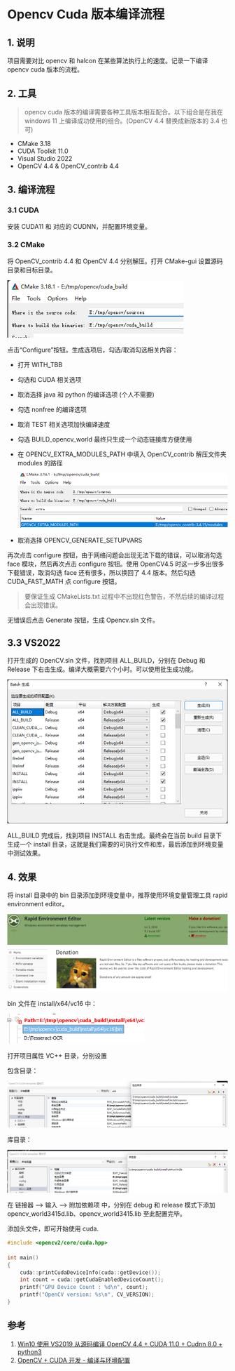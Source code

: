 # Opencv Cuda 版本编译流程


## 1. 说明

项目需要对比 opencv 和 halcon 在某些算法执行上的速度。记录一下编译 opencv cuda 版本的流程。

## 2. 工具

> opencv cuda 版本的编译需要各种工具版本相互配合。以下组合是在我在 windows 11 上编译成功使用的组合。(OpenCV 4.4 替换成新版本的 3.4 也可)

* CMake 3.18
* CUDA Toolkit 11.0
* Visual Studio 2022
* OpenCV 4.4 & OpenCV_contrib 4.4

## 3. 编译流程

### 3.1 CUDA

安装 CUDA11 和 对应的 CUDNN，并配置环境变量。

### 3.2 CMake

将 OpenCV_contrib 4.4 和 OpenCV 4.4 分别解压。打开 CMake-gui 设置源码目录和目标目录。

![img](/opencv_cuda/opencv_cuda_cmake_src.png)

点击“Configure”按钮。生成选项后，勾选/取消勾选相关内容：

* 打开 WITH_TBB
* 勾选和 CUDA 相关选项
* 取消选择 java 和 python 的编译选项 (个人不需要)
* 勾选 nonfree 的编译选项
* 取消 TEST 相关选项加快编译速度
* 勾选 BUILD_opencv_world 最终只生成一个动态链接库方便使用
* 在 OPENCV_EXTRA_MODULES_PATH 中填入 OpenCV_contrib 解压文件夹 modules 的路径

  ![img](/opencv_cuda/opencv_contrib_extra.png)

* 取消选择 OPENCV_GENERATE_SETUPVARS

再次点击 configure 按钮，由于网络问题会出现无法下载的错误，可以取消勾选 face 模块，然后再次点击 configure 按钮。使用 OpenCV4.5 时这一步多出很多下载错误，取消勾选 face 还有很多，所以换回了 4.4 版本。然后勾选 CUDA_FAST_MATH 点 configure 按钮。

> 要保证生成 CMakeLists.txt 过程中不出现红色警告，不然后续的编译过程会出现错误。

无错误后点击 Generate 按钮，生成 Opencv.sln 文件。

## 3.3 VS2022

打开生成的 OpenCV.sln 文件，找到项目 ALL_BUILD，分别在 Debug 和 Release 下右击生成。编译大概需要六个小时。可以使用批生成功能。

![img](/opencv_cuda/batch_build.png)

ALL_BUILD 完成后，找到项目 INSTALL 右击生成。最终会在当前 build 目录下生成一个 install 目录，这就是我们需要的可执行文件和库，最后添加到环境变量中测试效果。

## 4. 效果

将 install 目录中的 bin 目录添加到环境变量中，推荐使用环境变量管理工具 rapid environment editor。

![img](/opencv_cuda/rapid_environment_editor.png)

bin 文件在 install/x64/vc16 中：

![img](/opencv_cuda/opencv_path.png)

打开项目属性 VC++ 目录，分别设置

包含目录：

![img](/opencv_cuda/opencv_cuda_include.png)

库目录：

![img](/opencv_cuda/opencv_cuda_lib.png)

在 链接器 --> 输入 --> 附加依赖项 中，分别在 debug 和 release 模式下添加 opencv_world3415d.lib、opencv_world3415.lib
至此配置完毕。

添加头文件，即可开始使用 cuda.

```cpp
#include <opencv2/core/cuda.hpp> 

int main()
{
	cuda::printCudaDeviceInfo(cuda::getDevice());
	int count = cuda::getCudaEnabledDeviceCount();
	printf("GPU Device Count : %d\n", count);
	printf("OpenCV version: %s\n", CV_VERSION);
}
```

## 参考

1. [Win10 使用 VS2019 从源码编译 OpenCV 4.4 + CUDA 11.0 + Cudnn 8.0 + python3](https://www.jianshu.com/p/aa8455fcc672)
2. [OpenCV + CUDA 开发 - 编译与环境配置](https://www.bilibili.com/video/av71643385)

